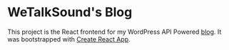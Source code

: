 # WeTalkSound's Blog
This project is the React frontend for my WordPress API Powered [blog](https://blog.wetalksound.co).
It was bootstrapped with [Create React App](https://github.com/facebook/create-react-app).